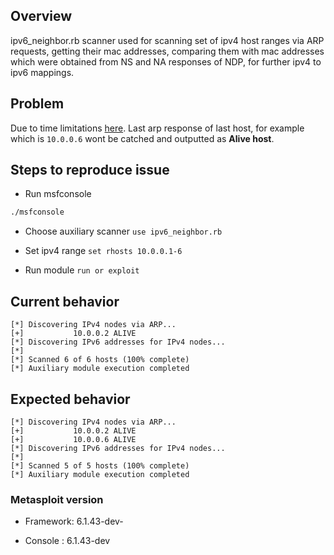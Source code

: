 <!--
  Please fill out each section below, otherwise, your issue will be closed. This info allows Metasploit maintainers to diagnose (and fix!) your issue as quickly as possible.

  Useful Links:
  - Wiki: https://github.com/rapid7/metasploit-framework/wiki
  - Reporting a Bug: https://github.com/rapid7/metasploit-framework/wiki/Reporting-a-Bug

  Before opening a new issue, please search existing issues: https://github.com/rapid7/metasploit-framework/issues
-->
## Overview

ipv6_neighbor.rb scanner used for scanning set of ipv4 host ranges via ARP requests, getting their mac addresses, comparing them with mac addresses which were obtained from NS and NA responses of NDP, for further ipv4 to ipv6 mappings.

## Problem

Due to time limitations [here](https://github.com/rapid7/metasploit-framework/blob/master/modules/auxiliary/scanner/discovery/ipv6_neighbor.rb#L77). Last arp response of last host, for example which is ```10.0.0.6``` wont be catched and outputted as **Alive host**.

## Steps to reproduce issue

- Run msfconsole

```bash
./msfconsole 
```

- Choose auxiliary scanner 
   ```use ipv6_neighbor.rb```

- Set ipv4 range
    ```set rhosts 10.0.0.1-6```

- Run module
   ```run or exploit```

## Current behavior
```
[*] Discovering IPv4 nodes via ARP...
[+]           10.0.0.2 ALIVE
[*] Discovering IPv6 addresses for IPv4 nodes...
[*] 
[*] Scanned 6 of 6 hosts (100% complete)
[*] Auxiliary module execution completed
```

## Expected behavior
```
[*] Discovering IPv4 nodes via ARP...
[+]           10.0.0.2 ALIVE
[+]           10.0.0.6 ALIVE
[*] Discovering IPv6 addresses for IPv4 nodes...
[*]
[*] Scanned 5 of 5 hosts (100% complete)
[*] Auxiliary module execution completed
```

### Metasploit version

- Framework: 6.1.43-dev-

- Console  : 6.1.43-dev
